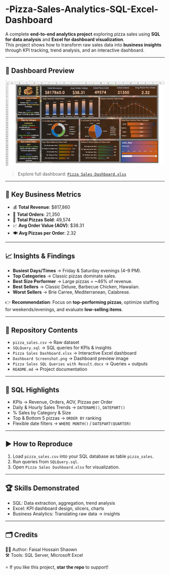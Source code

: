 # -Pizza-Sales-Analytics-SQL-Excel-Dashboard

A complete **end-to-end analytics project** exploring pizza sales using **SQL for data analysis** and **Excel for dashboard visualization**.  
This project shows how to transform raw sales data into **business insights** through KPI tracking, trend analysis, and an interactive dashboard.  

---

## 📸 Dashboard Preview  
![Pizza Sales Dashboard](Dashboard%20Screenshot.png)  

> Explore full dashboard: [`Pizza Sales Dashboard.xlsx`](Pizza%20Sales%20Dashboard.xlsx)  

---

## 🔑 Key Business Metrics  
- 💰 **Total Revenue**: $817,860  
- 🛒 **Total Orders**: 21,350  
- 🍕 **Total Pizzas Sold**: 49,574  
- 📈 **Avg Order Value (AOV)**: $38.31  
- 🍽️ **Avg Pizzas per Order**: 2.32  

---

## 📈 Insights & Findings  
- **Busiest Days/Times** → Friday & Saturday evenings (4–9 PM).  
- **Top Categories** → Classic pizzas dominate sales.  
- **Best Size Performer** → Large pizzas = ~46% of revenue.  
- **Best Sellers** → Classic Deluxe, Barbecue Chicken, Hawaiian.  
- **Worst Sellers** → Brie Carree, Mediterranean, Calabrese.  

👉 **Recommendation**: Focus on **top-performing pizzas**, optimize staffing for weekends/evenings, and evaluate **low-selling items**.  

---

## 📂 Repository Contents  
- `pizza_sales.csv` → Raw dataset  
- `SQLQuery.sql` → SQL queries for KPIs & insights  
- `Pizza Sales Dashboard.xlsx` → Interactive Excel dashboard  
- `Dashboard Screenshot.png` → Dashboard preview image  
- `Pizza Sales SQL Queries with Result.docx` → Queries + outputs  
- `README.md` → Project documentation  

---

## 🧮 SQL Highlights  
- KPIs → Revenue, Orders, AOV, Pizzas per Order  
- Daily & Hourly Sales Trends → `DATENAME()`, `DATEPART()`  
- % Sales by Category & Size  
- Top & Bottom 5 pizzas → `ORDER BY` ranking  
- Flexible date filters → `WHERE MONTH()` / `DATEPART(QUARTER)`  

---

## ▶️ How to Reproduce  
1. Load `pizza_sales.csv` into your SQL database as table `pizza_sales`.  
2. Run queries from `SQLQuery.sql`.  
3. Open `Pizza Sales Dashboard.xlsx` for visualization.  

---

## 🏆 Skills Demonstrated  
- SQL: Data extraction, aggregation, trend analysis  
- Excel: KPI dashboard design, slicers, charts  
- Business Analytics: Translating raw data → insights  

---

## 🗂️ Credits  
👨‍💻 Author: Faisal Hossain Shaown  
🛠️ Tools: SQL Server, Microsoft Excel  

⭐ If you like this project, **star the repo** to support!

